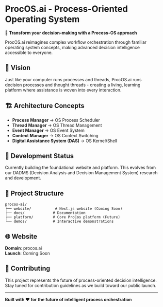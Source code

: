# ProcOS.ai - Process-Oriented Operating System

🚀 **Transform your decision-making with a Process-OS approach**

ProcOS.ai reimagines complex workflow orchestration through familiar operating system concepts, making advanced decision intelligence accessible to everyone.

## 🎯 Vision

Just like your computer runs processes and threads, ProcOS.ai runs decision processes and thought threads - creating a living, learning platform where assistance is woven into every interaction.

## 🏗️ Architecture Concepts

- **Process Manager** → OS Process Scheduler
- **Thread Manager** → OS Thread Management  
- **Event Manager** → OS Event System
- **Context Manager** → OS Context Switching
- **Digital Assistance System (DAS)** → OS Kernel/Shell

## 🚧 Development Status

Currently building the foundational website and platform. This evolves from our DADMS (Decision Analysis and Decision Management System) research and development.

## 📁 Project Structure

```
procos-ai/
├── website/           # Next.js website (Coming Soon)
├── docs/             # Documentation
├── platform/         # Core ProCos platform (Future)
└── demos/            # Interactive demonstrations
```

## 🌐 Website

**Domain**: procos.ai  
**Launch**: Coming Soon

## 🤝 Contributing

This project represents the future of process-oriented decision intelligence. Stay tuned for contribution guidelines as we build toward our public launch.

---

**Built with ❤️ for the future of intelligent process orchestration**